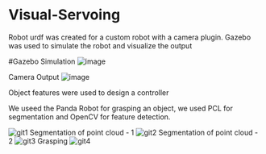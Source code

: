 # Visual-Servoing
Robot urdf was created for a custom robot with a camera plugin.
Gazebo was used to simulate the robot and visualize the output

#Gazebo Simulation
![image](https://user-images.githubusercontent.com/35029771/153646390-dc14a951-ca4a-4196-8417-dfdea353131c.png)

Camera Output
![image](https://user-images.githubusercontent.com/35029771/153646601-2967a395-9cc9-4877-99d9-5fddc2292963.png)

Object features were used to design a controller

We useed the Panda Robot for grasping an object, we used PCL for segmentation and OpenCV for feature detection.

![git1](https://user-images.githubusercontent.com/35029771/177184015-fd422537-f757-4aa1-b01c-3fd240cdab43.PNG)
Segmentation of point cloud - 1
![git2](https://user-images.githubusercontent.com/35029771/177184033-0b06f463-427b-47c4-b60f-816857d43c66.PNG)
Segmentation of point cloud - 2
![git3](https://user-images.githubusercontent.com/35029771/177184059-eb39cf1e-eabe-4a00-ab4c-91c63d7ac8ff.PNG)
Grasping
![git4](https://user-images.githubusercontent.com/35029771/177184077-40de0493-2f48-4283-b3dc-2d0ee2a87d1b.PNG)
